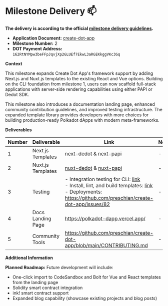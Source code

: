 # Milestone Delivery :mailbox:

**The delivery is according to the official [milestone delivery guidelines](https://github.com/w3f/Grants-Program/blob/master/docs/Support%20Docs/milestone-deliverables-guidelines.md).**  

* **Application Document:** [create-dot-app](https://github.com/PolkadotOpenSourceGrants/apply/blob/master/applications/create-dot-app.md)
* **Milestone Number:** 2
* **DOT Payment Address:** `162RtNYMpw3beFFpJqvjXp2GLUEf7EkwL3aRGEKkggVKc3Gq`

**Context**

This milestone expands Create Dot App's framework support by adding Next.js and Nuxt.js templates to the existing React and Vue options. Building on the CLI foundation from milestone 1, users can now scaffold full-stack applications with server-side rendering capabilities using either PAPI or Dedot SDK.

This milestone also introduces a documentation landing page, enhanced community contribution guidelines, and improved testing infrastructure. The expanded template library provides developers with more choices for building production-ready Polkadot dApps with modern meta-frameworks.

**Deliverables**

| Number | Deliverable | Link | Notes |
| ------------- | ------------- | ------------- |------------- |
| 1 | Next.js Templates | [next-dedot](https://github.com/preschian/create-dot-app/tree/main/templates/next-dedot) & [next-papi](https://github.com/preschian/create-dot-app/tree/main/templates/next-papi) | - | 
| 2 | Nuxt.js Templates | [nuxt-dedot](https://github.com/preschian/create-dot-app/tree/main/templates/nuxt-dedot) & [nuxt-papi](https://github.com/preschian/create-dot-app/tree/main/templates/nuxt-papi) | - | 
| 3 | Testing | - Integration testing for CLI: [link](https://github.com/preschian/create-dot-app/blob/main/.github/workflows/cli-tests.yml) <br> - Install, lint, and build templates: [link](https://github.com/preschian/create-dot-app/blob/main/.github/workflows/package-manager.yml) <br> - Deployments: https://github.com/preschian/create-dot-app/issues/82 | - |
| 4 | Docs Landing Page | https://polkadot-dapp.vercel.app/ | - |
| 5 | Community Tools | https://github.com/preschian/create-dot-app/blob/main/CONTRIBUTING.md | - |

**Additional Information**

**Planned Roadmap:** Future development will include:
- One-click import to CodeSandbox and Bolt for Vue and React templates from the landing page
- Solidity smart contract integration
- ink! smart contract support
- Expanded blog capability (showcase existing projects and blog posts)
